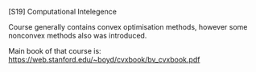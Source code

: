 [S19] Computational Intelegence

Course generally contains convex optimisation methods, however some nonconvex methods also was introduced.

Main book of that course is: https://web.stanford.edu/~boyd/cvxbook/bv_cvxbook.pdf
